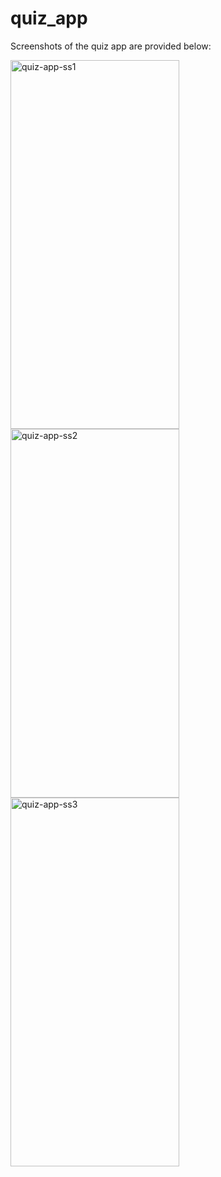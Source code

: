# quiz_app

Screenshots of the quiz app are provided below:

<img src="https://github.com/ayeshakhan1/quiz_app/assets/74055769/1ea6d2ee-a442-4c93-a96a-f39b60603d55" width="270" height="590" alt="quiz-app-ss1">

<img src="https://github.com/ayeshakhan1/quiz_app/assets/74055769/f6368408-4a34-4d44-b361-05e04e5155a1" width="270" height="590" alt="quiz-app-ss2">

<img src="https://github.com/ayeshakhan1/quiz_app/assets/74055769/073c4072-bcd6-41c8-87aa-2caefc4e1284" width="270" height="590" alt="quiz-app-ss3">





